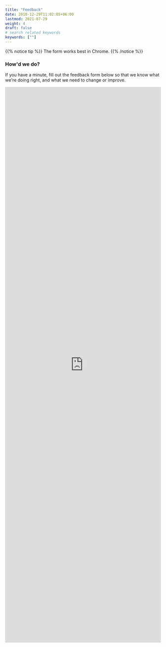 ```yaml
---
title: "Feedback"
date: 2018-12-29T11:02:05+06:00
lastmod: 2021-07-29
weight: 4
draft: false
# search related keywords
keywords: [""]
---
```


{{% notice tip %}}
The form works best in Chrome.
{{% /notice %}}

### How'd we do?

If you have a minute, fill out the feedback form below so that we know what we're doing right, and what we need to change or improve. 

<iframe width="100%" height= "1800px" src= "https://forms.office.com/Pages/ResponsePage.aspx?id=FRGudvwe8kqlNuKyRDrxoF9eRsjmWVREro7PsHC7hkVUMDFKUkpFQjNRS0dWODNaNEkyUlFRUk9VWC4u&embed=true" frameborder= "0" marginwidth= "0" marginheight= "0" style= "border: none; max-width:100%;h" allowfullscreen webkitallowfullscreen mozallowfullscreen msallowfullscreen> </iframe>